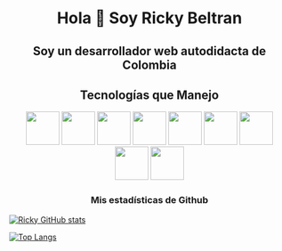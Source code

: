 <h1 align="center">Hola 👋 Soy Ricky Beltran</h1>
<h2 align="center">Soy un desarrollador web autodidacta de Colombia</h2>

<h2 align="center">Tecnologías que Manejo</h2>

<div align="center">
  <img src="https://cdn.jsdelivr.net/gh/devicons/devicon/icons/html5/html5-original-wordmark.svg" width="60" height="60" />
  <img src="https://cdn.jsdelivr.net/gh/devicons/devicon/icons/css3/css3-original-wordmark.svg" width="60" height="60" />
  <img src="https://cdn.jsdelivr.net/gh/devicons/devicon/icons/javascript/javascript-original.svg" width="60" height="60" />
  <img src="https://cdn.jsdelivr.net/gh/devicons/devicon/icons/tailwindcss/tailwindcss-plain.svg" width="60" height="60" />
  <img src="https://cdn.jsdelivr.net/gh/devicons/devicon/icons/react/react-original.svg" width="60" height="60" />
  <img src="https://cdn.jsdelivr.net/gh/devicons/devicon/icons/git/git-original.svg" width="60" height="60" />
  <img src="https://cdn.jsdelivr.net/gh/devicons/devicon/icons/nodejs/nodejs-original.svg" width="60" height="60" />
  <img src="https://cdn.jsdelivr.net/gh/devicons/devicon/icons/mongodb/mongodb-original-wordmark.svg" width="60" height="60" />
  <img src="https://cdn.jsdelivr.net/gh/devicons/devicon/icons/express/express-original-wordmark.svg" width="60" height="60" />
</div>

<h3 align="center">Mis estadísticas de Github</h3>
<a href="https://github.com/Ricky10B"><img src="https://github-readme-stats.vercel.app/api?username=Ricky10B&show_icons=true&theme=tokyonight&count_private=true" alt="Ricky GitHub stats" /></a>

<a href="https://github.com/Ricky10B"><img src="https://github-readme-stats.vercel.app/api/top-langs/?username=Ricky10B" alt="Top Langs" /></a>
